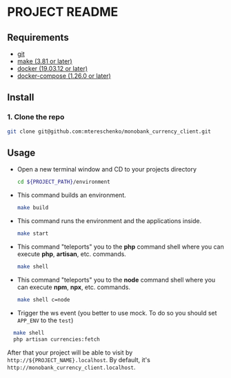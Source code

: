 # PROJECT README

## Requirements
* [git](https://git-scm.com/)
* [make (3.81 or later)](https://savannah.gnu.org/projects/make/)
* [docker (19.03.12 or later)](https://docs.docker.com/engine/install/)
* [docker-compose (1.26.0 or later)](https://docs.docker.com/compose/install/)

## Install

### 1. Clone the repo
```bash
git clone git@github.com:mtereschenko/monobank_currency_client.git
```

## Usage

* Open a new terminal window and CD to your projects directory
  ```bash
  cd ${PROJECT_PATH}/environment
  ```

* This command builds an environment.
  ```bash
  make build
  ```

* This command runs the environment and the applications inside. 
  ```bash
  make start
  ```

* This command "teleports" you to the **php** command shell where you can execute **php**, **artisan**, etc. commands.
  ```bash
  make shell
  ```
 
* This command "teleports" you to the **node** command shell where you can execute **npm**, **npx**, etc. commands.
  ```bash
  make shell c=node
  ```

* Trigger the ws event (you better to use mock. To do so you should set `APP_ENV` to the `test`)
```bash
  make shell
  php artisan currencies:fetch
```

After that your project will be able to visit by `http://${PROJECT_NAME}.localhost`. By default, it's `http://monobank_currency_client.localhost`.
